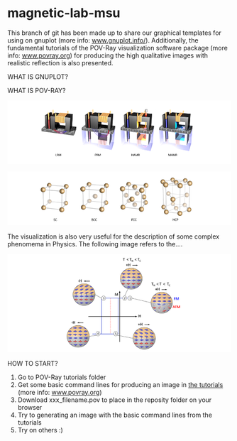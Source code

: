 # magnetic-lab-msu
This branch of git has been made up to share our graphical templates for using on gnuplot (more info: www.gnuplot.info/).
Additionally, the fundamental tutorials of the POV-Ray visualization software package (more info: www.povray.org) for producing the high qualitative images with realistic reflection is also presented.




WHAT IS GNUPLOT?





WHAT IS POV-RAY?

![hdd](https://github.com/MAGNETISM-MSU/magnetic-lab-msu/blob/master/Image%20library/hdd_crop.png)


        
      




![structure](https://github.com/MAGNETISM-MSU/magnetic-lab-msu/blob/master/Image%20library/structure_crop.png)




The visualization is also very useful for the description of some complex phenomema in Physics. The following image refers to the....

![EB](https://github.com/MAGNETISM-MSU/magnetic-lab-msu/blob/master/Image%20library/EB_crop.png)


HOW TO START?

1. Go to POV-Ray tutorials folder
2. Get some basic command lines for producing an image in [the tutorials](https://github.com/MAGNETISM-MSU/magnetic-lab-msu/blob/master/POV-Ray%20Tutorials/000_About%20POV-Ray.pdf) (more info: www.povray.org)
3. Download xxx_filename.pov to place in the reposity folder on your browser
4. Try to generating an image with the basic command lines from the tutorials
5. Try on others :)




